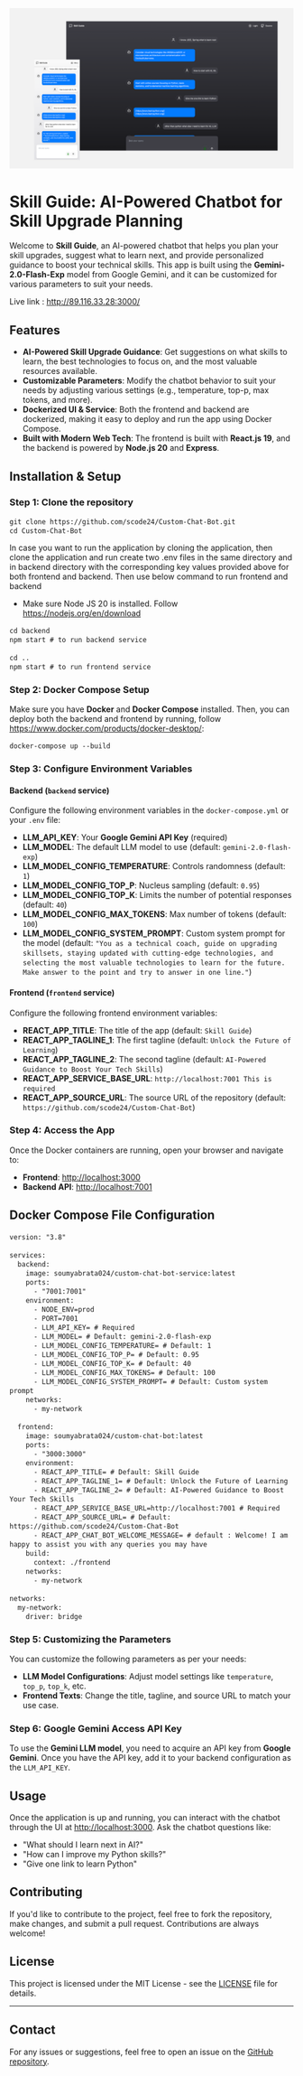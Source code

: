 ![Alt text](/public/chat-bot-image.png)

# Skill Guide: AI-Powered Chatbot for Skill Upgrade Planning

Welcome to **Skill Guide**, an AI-powered chatbot that helps you plan your skill upgrades, suggest what to learn next, and provide personalized guidance to boost your technical skills. This app is built using the **Gemini-2.0-Flash-Exp** model from Google Gemini, and it can be customized for various parameters to suit your needs.

Live link : http://89.116.33.28:3000/

## Features

- **AI-Powered Skill Upgrade Guidance**: Get suggestions on what skills to learn, the best technologies to focus on, and the most valuable resources available.
- **Customizable Parameters**: Modify the chatbot behavior to suit your needs by adjusting various settings (e.g., temperature, top-p, max tokens, and more).
- **Dockerized UI & Service**: Both the frontend and backend are dockerized, making it easy to deploy and run the app using Docker Compose.
- **Built with Modern Web Tech**: The frontend is built with **React.js 19**, and the backend is powered by **Node.js 20** and **Express**.

## Installation & Setup

### Step 1: Clone the repository

```
git clone https://github.com/scode24/Custom-Chat-Bot.git
cd Custom-Chat-Bot
```

In case you want to run the application by cloning the application, then clone the application and run create two .env files in the same directory and in backend directory with the corresponding key values provided above for both frontend and backend. Then use below command to run frontend and backend

- Make sure Node JS 20 is installed. Follow https://nodejs.org/en/download

```
cd backend
npm start # to run backend service

cd ..
npm start # to run frontend service
```

### Step 2: Docker Compose Setup

Make sure you have **Docker** and **Docker Compose** installed. Then, you can deploy both the backend and frontend by running, follow https://www.docker.com/products/docker-desktop/:

```
docker-compose up --build
```

### Step 3: Configure Environment Variables

#### Backend (`backend` service)

Configure the following environment variables in the `docker-compose.yml` or your `.env` file:

- **LLM_API_KEY**: Your **Google Gemini API Key** (required)
- **LLM_MODEL**: The default LLM model to use (default: `gemini-2.0-flash-exp`)
- **LLM_MODEL_CONFIG_TEMPERATURE**: Controls randomness (default: `1`)
- **LLM_MODEL_CONFIG_TOP_P**: Nucleus sampling (default: `0.95`)
- **LLM_MODEL_CONFIG_TOP_K**: Limits the number of potential responses (default: `40`)
- **LLM_MODEL_CONFIG_MAX_TOKENS**: Max number of tokens (default: `100`)
- **LLM_MODEL_CONFIG_SYSTEM_PROMPT**: Custom system prompt for the model (default: `"You as a technical coach, guide on upgrading skillsets, staying updated with cutting-edge technologies, and selecting the most valuable technologies to learn for the future. Make answer to the point and try to answer in one line."`)

#### Frontend (`frontend` service)

Configure the following frontend environment variables:

- **REACT_APP_TITLE**: The title of the app (default: `Skill Guide`)
- **REACT_APP_TAGLINE_1**: The first tagline (default: `Unlock the Future of Learning`)
- **REACT_APP_TAGLINE_2**: The second tagline (default: `AI-Powered Guidance to Boost Your Tech Skills`)
- **REACT_APP_SERVICE_BASE_URL**: `http://localhost:7001 This is required`
- **REACT_APP_SOURCE_URL**: The source URL of the repository (default: `https://github.com/scode24/Custom-Chat-Bot`)

### Step 4: Access the App

Once the Docker containers are running, open your browser and navigate to:

- **Frontend**: [http://localhost:3000](http://localhost:3000)
- **Backend API**: [http://localhost:7001](http://localhost:7001)

## Docker Compose File Configuration

```
version: "3.8"

services:
  backend:
    image: soumyabrata024/custom-chat-bot-service:latest
    ports:
      - "7001:7001"
    environment:
      - NODE_ENV=prod
      - PORT=7001
      - LLM_API_KEY= # Required
      - LLM_MODEL= # Default: gemini-2.0-flash-exp
      - LLM_MODEL_CONFIG_TEMPERATURE= # Default: 1
      - LLM_MODEL_CONFIG_TOP_P= # Default: 0.95
      - LLM_MODEL_CONFIG_TOP_K= # Default: 40
      - LLM_MODEL_CONFIG_MAX_TOKENS= # Default: 100
      - LLM_MODEL_CONFIG_SYSTEM_PROMPT= # Default: Custom system prompt
    networks:
      - my-network

  frontend:
    image: soumyabrata024/custom-chat-bot:latest
    ports:
      - "3000:3000"
    environment:
      - REACT_APP_TITLE= # Default: Skill Guide
      - REACT_APP_TAGLINE_1= # Default: Unlock the Future of Learning
      - REACT_APP_TAGLINE_2= # Default: AI-Powered Guidance to Boost Your Tech Skills
      - REACT_APP_SERVICE_BASE_URL=http://localhost:7001 # Required
      - REACT_APP_SOURCE_URL= # Default: https://github.com/scode24/Custom-Chat-Bot
      - REACT_APP_CHAT_BOT_WELCOME_MESSAGE= # default : Welcome! I am happy to assist you with any queries you may have
    build:
      context: ./frontend
    networks:
      - my-network

networks:
  my-network:
    driver: bridge
```

### Step 5: Customizing the Parameters

You can customize the following parameters as per your needs:

- **LLM Model Configurations**: Adjust model settings like `temperature`, `top_p`, `top_k`, etc.
- **Frontend Texts**: Change the title, tagline, and source URL to match your use case.

### Step 6: Google Gemini Access API Key

To use the **Gemini LLM model**, you need to acquire an API key from **Google Gemini**. Once you have the API key, add it to your backend configuration as the `LLM_API_KEY`.

## Usage

Once the application is up and running, you can interact with the chatbot through the UI at [http://localhost:3000](http://localhost:3000). Ask the chatbot questions like:

- "What should I learn next in AI?"
- "How can I improve my Python skills?"
- "Give one link to learn Python"

## Contributing

If you'd like to contribute to the project, feel free to fork the repository, make changes, and submit a pull request. Contributions are always welcome!

## License

This project is licensed under the MIT License - see the [LICENSE](LICENSE) file for details.

---

## Contact

For any issues or suggestions, feel free to open an issue on the [GitHub repository](https://github.com/scode24/Custom-Chat-Bot).
